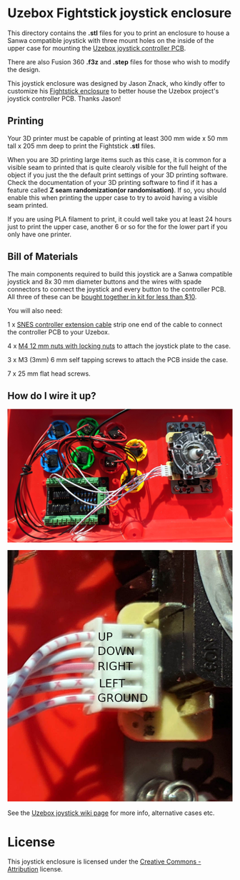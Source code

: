 # Uzebox Fightstick joystick enclosure

This directory contains the **.stl** files for you to print an enclosure to house a Sanwa compatible joystick with three mount holes on the inside of the upper case for mounting the [Uzebox joystick controller PCB](https://github.com/Uzebox/uzebox/tree/master/schematics/Joystick/V1.5).

There are also Fusion 360 **.f3z** and **.step** files for those who wish to modify the design.

This joystick enclosure was designed by Jason Znack, who kindly offer to customize his [Fightstick enclosure](https://www.thingiverse.com/thing:5132706) to better house the Uzebox project's joystick controller PCB. Thanks Jason!

## Printing

Your 3D printer must be capable of printing at least 300 mm wide x 50 mm tall x 205 mm deep to print the Fightstick **.stl** files.

When you are 3D printing large items such as this case, it is common for a visible seam to printed that is quite clearoly visible for the full height of the object if you just the the default print settings of your 3D printing software. Check the documentation of your 3D printing software to find if it has a feature called **Z seam randomization(or randomisation)**. If so, you should enable this when printing the upper case to try to avoid having a visible seam printed.

If you are using PLA filament to print, it could well take you at least 24 hours just to print the upper case, another 6 or so for the for the lower part if you only have one printer.

## Bill of Materials

The main components required to build this joystick are a Sanwa compatible joystick and 8x 30 mm diameter buttons and the wires with spade connectors to connect the joystick and every button to the controller PCB. All three of these can be [bought together in kit for less than $10](https://vi.aliexpress.com/item/1005007982022398.html).

You will also need:

1 x [SNES controller extension cable](https://www.aliexpress.com/item/4000023893179.html) strip one end of the cable to connect the controller PCB to your Uzebox.

4 x [M4 12 mm nuts with locking nuts](https://www.aliexpress.com/item/1005007813468077.html) to attach the joystick plate to the case.

3 x M3 (3mm) 6 mm self tapping screws to attach the PCB inside the case.

7 x 25 mm flat head screws.

## How do I wire it up?

![Uzebox joystick and buttons wiring](Uzebox-joystick-sanwa-wiring+buttons.jpg)

![Uzebox joystick wiring](Uzebox-joystick-sanwa-wiring-labels.jpg)

See the [Uzebox joystick wiki page](https://uzebox.org/wiki/Joystick) for more info, alternative cases etc.

# License

This joystick enclosure is licensed under the [Creative Commons - Attribution](https://creativecommons.org/licenses/by/4.0/) license.
